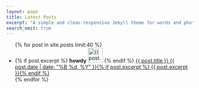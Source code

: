```yaml
---
layout: page
title: Latest Posts
excerpt: "A simple and clean responsive Jekyll theme for words and photos."
search_omit: true
---
```


<ul class="post-list">
{% for post in site.posts limit:40 %}
  <li><article>
  <!-- Hywel Start -->
  {% if post.excerpt %} <b>howdy</b>
  <img src="{{ site.url }}{{ post.postimage }}" alt="{{ post.postimage }}" width="40" height ="40">
  {% endif %}
  <!-- Hywel End -->
  <a href="{{ site.url }}{{ post.url }}">{{ post.title }} <span class="entry-date"><time datetime="{{ post.date | date_to_xmlschema }}">{{ post.date | date: "%B %d, %Y" }}</time></span>{% if post.excerpt %} <span class="excerpt">{{ post.excerpt }}</span>{% endif %}</a></article></li>
{% endfor %}
</ul>
